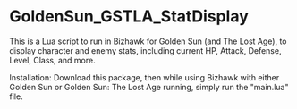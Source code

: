 # GoldenSun_GSTLA_StatDisplay
This is a Lua script to run in Bizhawk for Golden Sun (and The Lost Age), to display character and enemy stats, including current HP, Attack, Defense, Level, Class, and more.

Installation:
Download this package, then while using Bizhawk with either Golden Sun or Golden Sun: The Lost Age running, simply run the "main.lua" file.
